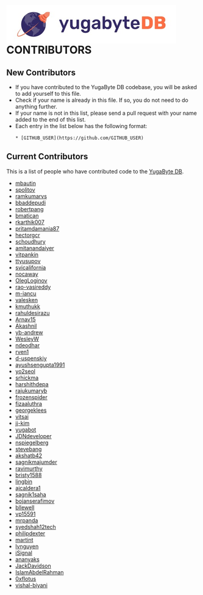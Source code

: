 # <img src="https://github.com/YugaByte/yugabyte-db/raw/master/architecture/images/ybDB_horizontal.jpg" align="center" alt="YugaByte DB"/> CONTRIBUTORS

## New Contributors

* If you have contributed to the YugaByte DB codebase, you will be asked to add yourself to this file.
* Check if your name is already in this file. If so, you do not need to do anything further.
* If your name is not in this list, please send a pull request with your name added to the end of this list.
* Each entry in the list below has the following format:
  ```
  * [GITHUB_USER](https://github.com/GITHUB_USER)
  ```

## Current Contributors

This is a list of people who have contributed code to the [YugaByte DB](https://github.com/YugaByte).

* [mbautin](https://github.com/mbautin)
* [spolitov](https://github.com/spolitov)
* [ramkumarvs](https://github.com/ramkumarvs)
* [bbaddepudi](https://github.com/bbaddepudi)
* [robertpang](https://github.com/robertpang)
* [bmatican](https://github.com/bmatican)
* [rkarthik007](https://github.com/rkarthik007)
* [pritamdamania87](https://github.com/pritamdamania87)
* [hectorgcr](https://github.com/hectorgcr)
* [schoudhury](https://github.com/schoudhury)
* [amitanandaiyer](https://github.com/amitanandaiyer)
* [vitpankin](https://github.com/vitpankin)
* [ttyusupov](https://github.com/ttyusupov)
* [svicalifornia](https://github.com/svicalifornia)
* [nocaway](https://github.com/nocaway)
* [OlegLoginov](https://github.com/OlegLoginov)
* [rao-vasireddy](https://github.com/rao-vasireddy)
* [m-iancu](https://github.com/m-iancu)
* [valesken](https://github.com/valesken)
* [kmuthukk](https://github.com/kmuthukk)
* [rahuldesirazu](https://github.com/rahuldesirazu)
* [Arnav15](https://github.com/Arnav15)
* [Akashnil](https://github.com/Akashnil)
* [yb-andrew](https://github.com/yb-andrew)
* [WesleyW](https://github.com/WesleyW)
* [ndeodhar](https://github.com/ndeodhar)
* [rven1](https://github.com/rven1)
* [d-uspenskiy](https://github.com/d-uspenskiy)
* [ayushsengupta1991](https://github.com/ayushsengupta1991)
* [yo2seol](https://github.com/yo2seol)
* [srhickma](https://github.com/srhickma)
* [harshithdepa](https://github.com/harshithdepa)
* [rajukumaryb](https://github.com/rajukumaryb)
* [frozenspider](https://github.com/frozenspider)
* [fizaaluthra](https://github.com/fizaaluthra)
* [georgeklees](https://github.com/georgeklees)
* [vitsai](https://github.com/vitsai)
* [jj-kim](https://github.com/jj-kim)
* [yugabot](https://github.com/yugabot)
* [JDNdeveloper](https://github.com/JDNdeveloper)
* [nspiegelberg](https://github.com/nspiegelberg)
* [stevebang](https://github.com/stevebang)
* [akshatb42](https://github.com/akshatb42)
* [sagnikmajumder](https://github.com/sagnikmajumder)
* [ravimurthy](https://github.com/ravimurthy)
* [bristy1588](https://github.com/bristy1588)
* [lingbin](https://github.com/lingbin)
* [ajcaldera1](https://github.com/ajcaldera1)
* [sagnik1saha](https://github.com/sagnik1saha)
* [bojanserafimov](https://github.com/bojanserafimov)
* [bllewell](https://github.com/bllewell)
* [vp15591](https://github.com/vp15591)
* [mrpanda](https://github.com/mrpanda)
* [syedshah12tech](https://github.com/syedshah12tech)
* [philipdexter](https://github.com/philipdexter)
* [martint](https://github.com/martint)
* [lvnguyen](https://github.com/lvnguyen)
* [iSignal](https://github.com/iSignal)
* [ananyaks](https://github.com/ananyaks)
* [JackDavidson](https://github.com/JackDavidson)
* [IslamAbdelRahman](https://github.com/IslamAbdelRahman)
* [0xflotus](https://github.com/0xflotus)
* [vishal-biyani](https://github.com/vishal-biyani)